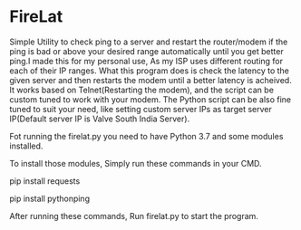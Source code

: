 # FireLat
Simple Utility to check ping to a server and restart the router/modem if the ping is bad or above your desired range automatically until you get better ping.I made this for my personal use, As my ISP uses different routing for each of their IP ranges. What this program does is check the latency to the given server and then restarts the modem until a better latency is acheived. It works based on Telnet(Restarting the modem), and the script can be custom tuned to work with your modem. The Python script can be also fine tuned to suit your need, like setting custom server IPs as target server IP(Default server IP is Valve South India Server). 

Fot running the firelat.py you need to have Python 3.7 and some modules installed. 

To install those modules, Simply run these commands in your CMD.

pip install requests

pip install pythonping

After running these commands, Run firelat.py to start the program. 

 
